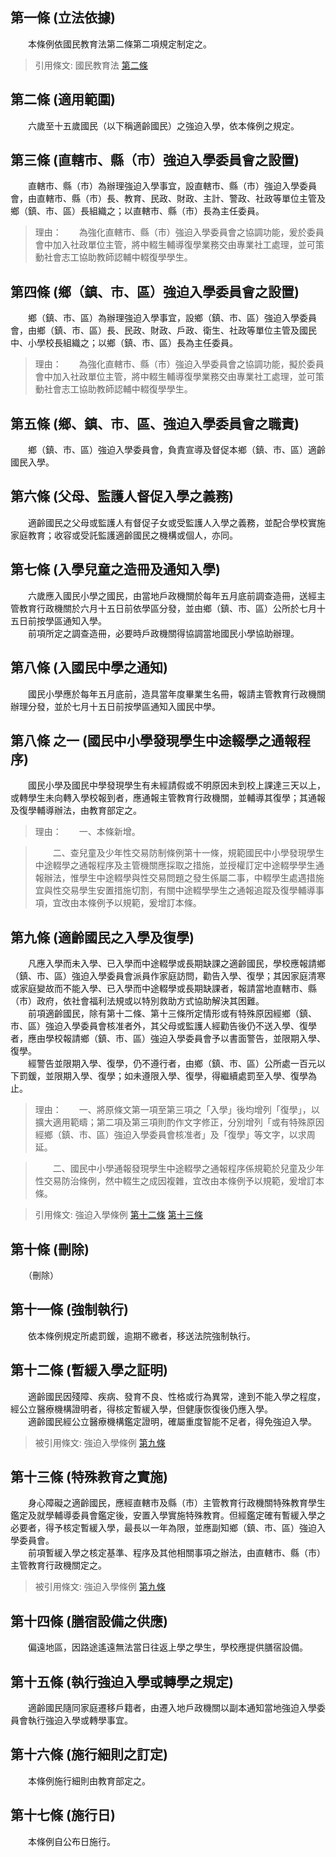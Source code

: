 第一條 (立法依據)
-----------------
　　本條例依國民教育法第二條第二項規定制定之。  
> 引用條文: 國民教育法 [第二條](../../教育/國民教育/國民教育法.md#第二條-入學年齡)



第二條 (適用範圍)
-----------------
　　六歲至十五歲國民（以下稱適齡國民）之強迫入學，依本條例之規定。  


第三條 (直轄市、縣（市）強迫入學委員會之設置)
---------------------------------------------
　　直轄市、縣（市）為辦理強迫入學事宜，設直轄市、縣（市）強迫入學委員會，由直轄市、縣（市）長、教育、民政、財政、主計、警政、社政等單位主管及鄉（鎮、市、區）長組織之；以直轄市、縣（市）長為主任委員。  
> 理由：　　為強化直轄市、縣（市）強迫入學委員會之協調功能，爰於委員會中加入社政單位主管，將中輟生輔導復學業務交由專業社工處理，並可策動社會志工協助教師認輔中輟復學學生。



第四條 (鄉（鎮、市、區）強迫入學委員會之設置)
---------------------------------------------
　　鄉（鎮、市、區）為辦理強迫入學事宜，設鄉（鎮、市、區）強迫入學委員會，由鄉（鎮、市、區）長、民政、財政、戶政、衛生、社政等單位主管及國民中、小學校長組織之；以鄉（鎮、市、區）長為主任委員。  
> 理由：　　為強化直轄市、縣（市）強迫入學委員會之協調功能，擬於委員會中加入社政單位主管，將中輟生輔導復學業務交由專業社工處理，並可策動社會志工協助教師認輔中輟復學學生。



第五條 (鄉、鎮、市、區、強迫入學委員會之職責)
---------------------------------------------
　　鄉（鎮、市、區）強迫入學委員會，負責宣導及督促本鄉（鎮、市、區）適齡國民入學。  


第六條 (父母、監護人督促入學之義務)
-----------------------------------
　　適齡國民之父母或監護人有督促子女或受監護人入學之義務，並配合學校實施家庭教育；收容或受託監護適齡國民之機構或個人，亦同。  


第七條 (入學兒童之造冊及通知入學)
---------------------------------
　　六歲應入國民小學之國民，由當地戶政機關於每年五月底前調查造冊，送經主管教育行政機關於六月十五日前依學區分發，並由鄉（鎮、市、區）公所於七月十五日前按學區通知入學。  
　　前項所定之調查造冊，必要時戶政機關得協調當地國民小學協助辦理。  


第八條 (入國民中學之通知)
-------------------------
　　國民小學應於每年五月底前，造具當年度畢業生名冊，報請主管教育行政機關辦理分發，並於七月十五日前按學區通知入國民中學。  


第八條 之一 (國民中小學發現學生中途輟學之通報程序)
--------------------------------------------------
　　國民小學及國民中學發現學生有未經請假或不明原因未到校上課達三天以上，或轉學生未向轉入學校報到者，應通報主管教育行政機關，並輔導其復學；其通報及復學輔導辦法，由教育部定之。  
> 理由：　　一、本條新增。

> 　　二、查兒童及少年性交易防制條例第十一條，規範國民中小學發現學生中途輟學之通報程序及主管機關應採取之措施，並授權訂定中途輟學學生通報辦法，惟學生中途輟學與性交易問題之發生係屬二事，中輟學生處遇措施宜與性交易學生安置措施切割，有關中途輟學學生之通報追蹤及復學輔導事項，宜改由本條例予以規範，爰增訂本條。



第九條 (適齡國民之入學及復學)
-----------------------------
　　凡應入學而未入學、已入學而中途輟學或長期缺課之適齡國民，學校應報請鄉（鎮、市、區）強迫入學委員會派員作家庭訪問，勸告入學、復學；其因家庭清寒或家庭變故而不能入學、已入學而中途輟學或長期缺課者，報請當地直轄市、縣（市）政府，依社會福利法規或以特別救助方式協助解決其困難。  
　　前項適齡國民，除有第十二條、第十三條所定情形或有特殊原因經鄉（鎮、市、區）強迫入學委員會核准者外，其父母或監護人經勸告後仍不送入學、復學者，應由學校報請鄉（鎮、市、區）強迫入學委員會予以書面警告，並限期入學、復學。  
　　經警告並限期入學、復學，仍不遵行者，由鄉（鎮、市、區）公所處一百元以下罰鍰，並限期入學、復學；如未遵限入學、復學，得繼續處罰至入學、復學為止。  
> 理由：　　一、將原條文第一項至第三項之「入學」後均增列「復學」，以擴大適用範疇；第二項及第三項則酌作文字修正，分別增列「或有特殊原因經鄉（鎮、市、區）強迫入學委員會核准者」及「復學」等文字，以求周延。

> 　　二、國民中小學通報發現學生中途輟學之通報程序係規範於兒童及少年性交易防治條例，然中輟生之成因複雜，宜改由本條例予以規範，爰增訂本條。

> 引用條文: 強迫入學條例 [第十二條](../../教育/國民教育/強迫入學條例.md#第十二條-暫緩入學之証明) [第十三條](../../教育/國民教育/強迫入學條例.md#第十三條-特殊教育之實施)



第十條 (刪除)
-------------
　　（刪除）  


第十一條 (強制執行)
-------------------
　　依本條例規定所處罰鍰，逾期不繳者，移送法院強制執行。  


第十二條 (暫緩入學之証明)
-------------------------
　　適齡國民因殘障、疾病、發育不良、性格或行為異常，達到不能入學之程度，經公立醫療機構證明者，得核定暫緩入學，但健康恢復後仍應入學。  
　　適齡國民經公立醫療機構鑑定證明，確屬重度智能不足者，得免強迫入學。  
> 被引用條文: 強迫入學條例 [第九條](../../教育/國民教育/強迫入學條例.md#第九條-適齡國民之入學及復學)



第十三條 (特殊教育之實施)
-------------------------
　　身心障礙之適齡國民，應經直轄市及縣（市）主管教育行政機關特殊教育學生鑑定及就學輔導委員會鑑定後，安置入學實施特殊教育。但經鑑定確有暫緩入學之必要者，得予核定暫緩入學，最長以一年為限，並應副知鄉（鎮、市、區）強迫入學委員會。  
　　前項暫緩入學之核定基準、程序及其他相關事項之辦法，由直轄市、縣（市）主管教育行政機關定之。  
> 被引用條文: 強迫入學條例 [第九條](../../教育/國民教育/強迫入學條例.md#第九條-適齡國民之入學及復學)



第十四條 (膳宿設備之供應)
-------------------------
　　偏遠地區，因路途遙遠無法當日往返上學之學生，學校應提供膳宿設備。  


第十五條 (執行強迫入學或轉學之規定)
-----------------------------------
　　適齡國民隨同家庭遷移戶籍者，由遷入地戶政機關以副本通知當地強迫入學委員會執行強迫入學或轉學事宜。  


第十六條 (施行細則之訂定)
-------------------------
　　本條例施行細則由教育部定之。  


第十七條 (施行日)
-----------------
　　本條例自公布日施行。